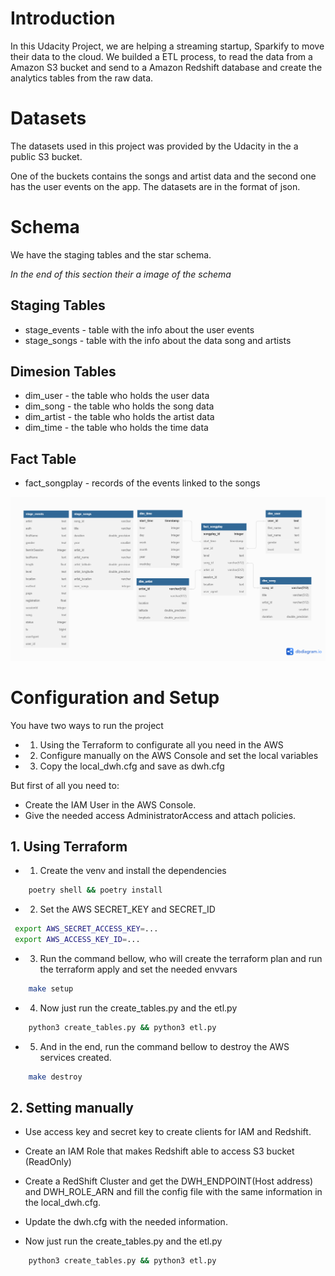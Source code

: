 # Introduction

In this Udacity Project, we are helping a streaming startup, Sparkify to move their data to the cloud.
We builded a ETL process, to read the data from a Amazon S3 bucket and send to a Amazon Redshift database and create the analytics tables from the raw data.

# Datasets

The datasets used in this project was provided by the Udacity in the a public S3 bucket.

One of the buckets contains the songs and artist data and the second one has the user events on the app.
The datasets are in the format of json.

# Schema

We have the staging tables and the star schema.

*In the end of this section their a image of the schema*

## Staging Tables

- stage_events - table with the info about the user events
- stage_songs - table with the info about the data song and artists

## Dimesion Tables

- dim_user - the table who holds the user data
- dim_song - the table who holds the song data
- dim_artist - the table who holds the artist data
- dim_time - the table who holds the time data

## Fact Table

- fact_songplay - records of the events linked to the songs

![diagram](/images/udacity_diagram.png)


# Configuration and Setup

You have two ways to run the project

- 1. Using the Terraform to configurate all you need in the AWS
- 2. Configure manually on the AWS Console and set the local variables
- 3. Copy the local_dwh.cfg and save as dwh.cfg

But first of all you need to:
- Create the IAM User in the AWS Console.
- Give the needed access AdministratorAccess and attach policies.

## 1. Using Terraform

- 1. Create the venv and install the dependencies
  
```sh
    poetry shell && poetry install
```

- 2. Set the AWS SECRET_KEY and SECRET_ID

```sh
 export AWS_SECRET_ACCESS_KEY=...
 export AWS_ACCESS_KEY_ID=...
```

- 3. Run the command bellow, who will create the terraform plan and run the terraform apply and set the needed envvars

```sh
    make setup
```

- 4. Now just run the create_tables.py and the etl.py

```sh
    python3 create_tables.py && python3 etl.py
```

- 5. And in the end, run the command bellow to destroy the AWS services created.
  
```sh
    make destroy
```

## 2. Setting manually

- Use access key and secret key to create clients for IAM and Redshift.
- Create an IAM Role that makes Redshift able to access S3 bucket (ReadOnly)
- Create a RedShift Cluster and get the DWH_ENDPOINT(Host address) and DWH_ROLE_ARN and fill the config file with the same information in the local_dwh.cfg.

- Update the dwh.cfg with the needed information.

- Now just run the create_tables.py and the etl.py

```sh
    python3 create_tables.py && python3 etl.py
```